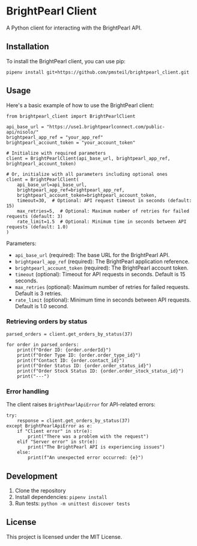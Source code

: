 # BrightPearl Client

A Python client for interacting with the BrightPearl API.

## Installation

To install the BrightPearl client, you can use pip:

```
pipenv install git+https://github.com/pmsteil/brightpearl_client.git
```

## Usage

Here's a basic example of how to use the BrightPearl client:

```
from brightpearl_client import BrightPearlClient

api_base_url = "https://use1.brightpearlconnect.com/public-api/nisolo/"
brightpearl_app_ref = "your_app_ref"
brightpearl_account_token = "your_account_token"

# Initialize with required parameters
client = BrightPearlClient(api_base_url, brightpearl_app_ref, brightpearl_account_token)

# Or, initialize with all parameters including optional ones
client = BrightPearlClient(
    api_base_url=api_base_url,
    brightpearl_app_ref=brightpearl_app_ref,
    brightpearl_account_token=brightpearl_account_token,
    timeout=30,  # Optional: API request timeout in seconds (default: 15)
    max_retries=5,  # Optional: Maximum number of retries for failed requests (default: 3)
    rate_limit=1.5  # Optional: Minimum time in seconds between API requests (default: 1.0)
)
```

Parameters:
- `api_base_url` (required): The base URL for the BrightPearl API.
- `brightpearl_app_ref` (required): The BrightPearl application reference.
- `brightpearl_account_token` (required): The BrightPearl account token.
- `timeout` (optional): Timeout for API requests in seconds. Default is 15 seconds.
- `max_retries` (optional): Maximum number of retries for failed requests. Default is 3 retries.
- `rate_limit` (optional): Minimum time in seconds between API requests. Default is 1.0 second.

### Retrieving orders by status


```
parsed_orders = client.get_orders_by_status(37)

for order in parsed_orders:
    print(f"Order ID: {order.orderId}")
    print(f"Order Type ID: {order.order_type_id}")
    print(f"Contact ID: {order.contact_id}")
    print(f"Order Status ID: {order.order_status_id}")
    print(f"Order Stock Status ID: {order.order_stock_status_id}")
    print("---")
```

### Error handling

The client raises `BrightPearlApiError` for API-related errors:

```
try:
    response = client.get_orders_by_status(37)
except BrightPearlApiError as e:
    if "Client error" in str(e):
        print("There was a problem with the request")
    elif "Server error" in str(e):
        print("The BrightPearl API is experiencing issues")
    else:
        print(f"An unexpected error occurred: {e}")
```

## Development

1. Clone the repository
2. Install dependencies: `pipenv install`
3. Run tests: `python -m unittest discover tests`

## License

This project is licensed under the MIT License.

